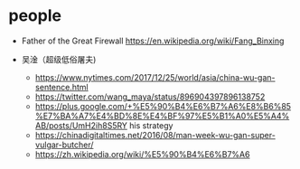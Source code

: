 # people

- Father of the Great Firewall <https://en.wikipedia.org/wiki/Fang_Binxing>

-   吴淦（超级低俗屠夫)
    - <https://www.nytimes.com/2017/12/25/world/asia/china-wu-gan-sentence.html>
    - <https://twitter.com/wang_maya/status/896904397896138752>
    - <https://plus.google.com/+%E5%90%B4%E6%B7%A6%E8%B6%85%E7%BA%A7%E4%BD%8E%E4%BF%97%E5%B1%A0%E5%A4%AB/posts/UmH2ih8S5RY> his strategy
    - <https://chinadigitaltimes.net/2016/08/man-week-wu-gan-super-vulgar-butcher/>
    - <https://zh.wikipedia.org/wiki/%E5%90%B4%E6%B7%A6>
